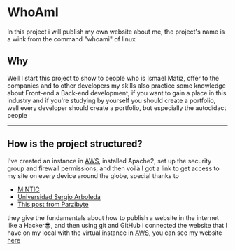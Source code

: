 # WhoAmI
In this project i will publish my own website about me, the project's name is a wink from the command "whoami" of linux

## Why
Well I start this project to show to people who is Ismael Matiz, offer to the companies and to other developers my skills 
also practice some knowledge about Front-end a Back-end development, if you want to gain a place in this industry and 
if you're studying by yourself you should create a portfolio, well every developer should create a portfolio, 
but especially the autodidact people
___

## How is the project structured?
I've created an instance in [AWS](https://aws.amazon.com/), installed Apache2, set up the security group and firewall permissions, and then voilà 
I got a link to get access to my site on every device around the globe, special thanks to 
- [MINTIC](https://www.mintic.gov.co/portal/inicio/)
- [Universidad Sergio Arboleda](https://www.usergioarboleda.edu.co/)
- [This post from Parzibyte](https://parzibyte.me/blog/2020/05/01/crear-ec2-ubuntu-server-aws/)

they give the fundamentals about how to publish a website in the internet like a Hacker😎, and then using git and GitHub 
i connected the website that I have on my local with the virtual instance in [AWS](https://aws.amazon.com/), you can see my website [here](http://54.232.168.229/WhoAmI/)
